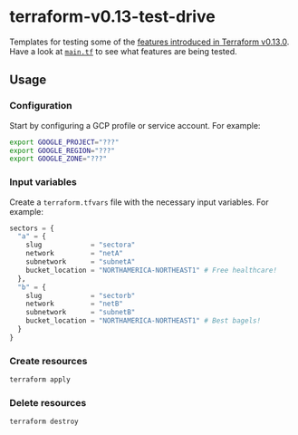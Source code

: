 # terraform-v0.13-test-drive

Templates for testing some of the [features introduced in Terraform v0.13.0](https://github.com/hashicorp/terraform/releases/tag/v0.13.0). Have a look at [`main.tf`](./main.tf) to see what features are being tested.

## Usage

### Configuration

Start by configuring a GCP profile or service account. For example:

```bash
export GOOGLE_PROJECT="???"
export GOOGLE_REGION="???"
export GOOGLE_ZONE="???"
```

### Input variables

Create a `terraform.tfvars` file with the necessary input variables. For example:

```terraform
sectors = {
  "a" = {
    slug            = "sectora"
    network         = "netA"
    subnetwork      = "subnetA"
    bucket_location = "NORTHAMERICA-NORTHEAST1" # Free healthcare!
  },
  "b" = {
    slug            = "sectorb"
    network         = "netB"
    subnetwork      = "subnetB"
    bucket_location = "NORTHAMERICA-NORTHEAST1" # Best bagels!
  }
}
```

### Create resources

```bash
terraform apply
```

### Delete resources

```bash
terraform destroy
```
